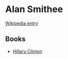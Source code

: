 # Alan Smithee

[Wikipedia entry](https://en.wikipedia.org/wiki/Alan_Smithee)

## Books

- [Hillary Clinton](Hillary_Clinton.md)
